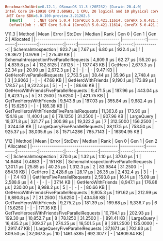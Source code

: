 ``` ini

BenchmarkDotNet=v0.12.1, OS=macOS 11.3 (20E232) [Darwin 20.4.0]
Intel Core i9-10910 CPU 3.60GHz, 1 CPU, 20 logical and 10 physical cores
.NET Core SDK=6.0.100-preview.3.21202.5
  [Host]     : .NET Core 5.0.4 (CoreCLR 5.0.421.11614, CoreFX 5.0.421.11614), X64 RyuJIT
  DefaultJob : .NET Core 5.0.4 (CoreCLR 5.0.421.11614, CoreFX 5.0.421.11614), X64 RyuJIT


```

V11.3
|                                     Method |        Mean |     Error |    StdDev |      Median | Rank |     Gen 0 |    Gen 1 | Gen 2 |   Allocated |
|------------------------------------------- |------------:|----------:|----------:|------------:|-----:|----------:|---------:|------:|------------:|
|                        SchemaIntrospection |    923.7 μs |   7.67 μs |   6.80 μs |    922.4 μs |    1 |   26.3672 |   0.9766 |     - |   275.49 KB |
|    SchemaIntrospectionFiveParallelRequests |  4,809.9 μs |  62.27 μs |  55.20 μs |  4,839.8 μs |    4 |  132.8125 |   7.8125 |     - |  1377.43 KB |
|                                    GetHero |  2,673.3 μs |  22.34 μs |  20.90 μs |  2,672.3 μs |    2 |         - |        - |     - |     9.47 KB |
|                GetHeroFiveParallelRequests |  2,753.5 μs |  38.44 μs |  35.96 μs |  2,748.4 μs |    3 |    3.9063 |        - |     - |    47.68 KB |
|                         GetHeroWithFriends |  9,190.1 μs | 173.89 μs | 178.57 μs |  9,222.3 μs |    5 |         - |        - |     - |    86.66 KB |
|     GetHeroWithFriendsFiveParallelRequests |  9,471.5 μs | 187.96 μs | 443.04 μs |  9,423.1 μs |    5 |   31.2500 |  15.6250 |     - |   421.75 KB |
|                     GetTwoHerosWithFriends |  9,543.8 μs | 187.03 μs | 355.84 μs |  9,682.4 μs |    5 |   15.6250 |        - |     - |   185.38 KB |
| GetTwoHerosWithFriendsFiveParallelRequests | 11,363.6 μs | 173.90 μs | 154.16 μs | 11,400.1 μs |    6 |   78.1250 |  31.2500 |     - |   907.96 KB |
|                                 LargeQuery | 19,371.8 μs | 321.77 μs | 300.98 μs | 19,322.2 μs |    7 |  312.5000 | 156.2500 |     - |  3244.58 KB |
|             LargeQueryFiveParallelRequests | 38,117.5 μs | 753.50 μs | 925.37 μs | 38,035.6 μs |    8 | 1571.4286 | 785.7143 |     - | 16394.95 KB |

V12
|                                      Method |        Mean |     Error |    StdDev |      Median | Rank |     Gen 0 |    Gen 1 | Gen 2 |   Allocated |
|-------------------------------------------- |------------:|----------:|----------:|------------:|-----:|----------:|---------:|------:|------------:|
|                         SchemaIntrospection |    370.0 μs |   1.32 μs |   1.10 μs |    370.0 μs |    1 |   14.6484 |   0.4883 |     - |      151 KB |
|     SchemaIntrospectionFiveParallelRequests |  1,301.1 μs |  25.85 μs |  40.25 μs |  1,312.3 μs |    2 |   83.9844 |  31.2500 |     - |   854.18 KB |
|                                     GetHero |  2,428.6 μs |  28.17 μs |  26.35 μs |  2,432.4 μs |    3 |         - |        - |     - |      7.4 KB |
|                 GetHeroFiveParallelRequests |  2,593.8 μs |  16.14 μs |  15.09 μs |  2,588.6 μs |    4 |         - |        - |     - |    37.14 KB |
|                          GetHeroWithFriends |  8,947.1 μs | 176.88 μs | 230.00 μs |  8,988.2 μs |    5 |         - |        - |     - |    80.66 KB |
|      GetHeroWithFriendsFiveParallelRequests |  9,805.3 μs | 191.62 μs | 212.99 μs |  9,890.8 μs |    7 |   31.2500 |  15.6250 |     - |   434.58 KB |
|                      GetTwoHerosWithFriends |  9,275.2 μs | 181.39 μs | 169.68 μs |  9,336.7 μs |    6 |   15.6250 |        - |     - |   171.16 KB |
| GetTwoHeroesWithFriendsFiveParallelRequests | 10,794.1 μs | 202.93 μs | 199.30 μs | 10,852.7 μs |    8 |   78.1250 |  31.2500 |     - |   891.41 KB |
|                                  LargeQuery | 16,435.2 μs | 309.37 μs | 274.25 μs | 16,501.5 μs |    9 |  281.2500 | 125.0000 |     - |  2917.47 KB |
|              LargeQueryFiveParallelRequests | 37,167.1 μs | 702.93 μs | 809.50 μs | 37,067.3 μs |   10 | 1461.5385 | 692.3077 |     - | 14809.84 KB |

